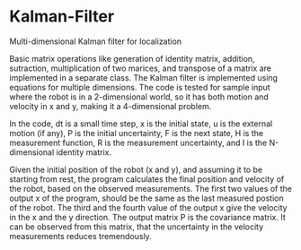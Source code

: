 # Kalman-Filter
Multi-dimensional Kalman filter for localization

Basic matrix operations like generation of identity matrix, addition, sutraction, multiplication of two marices, and transpose of a matrix are implemented in a separate class. The Kalman filter is implemented using equations for multiple dimensions. The code is tested for sample input where the robot is in a 2-dimensional world, so it has both motion and velocity in x and y, making it a 4-dimensional problem.

In the code, dt is a small time step, x is the initial state, u is the external motion (if any), P is the initial uncertainty, F is the next state, H is the measurement function, R is the measurement uncertainty, and I is the N-dimensional identity matrix.

Given the initial position of the robot (x and y), and assuming it to be starting from rest, the program calculates the final position and velocity of the robot, based on the observed measurements. The first two values of the output x of the program, should be the same as the last measured postion of the robot. The third and the fourth value of the output x give the velocity in the x and the y direction. The output matrix P is the covariance matrix. It can be observed from this matrix, that the uncertainty in the velocity measurements reduces tremendously.
